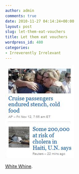 ```yaml
---
author: admin
comments: true
date: 2010-11-27 04:14:24+00:00
layout: post
slug: let-them-eat-vouchers
title: Let them eat vouchers
wordpress_id: 480
categories:
- Irreverently Irrelevant
---
```


[![](/images/let-them-eat-vouchers.png)](http://whitewhine.tumblr.com/post/1690638160/complaint-814-sent-by-elliot)

[White Whine](http://whitewhine.tumblr.com/post/1690638160/complaint-814-sent-by-elliot).
